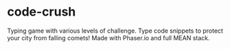 code-crush
==========

Typing game with various levels of challenge.
Type code snippets to protect your city from falling comets!
Made with Phaser.io and full MEAN stack.
